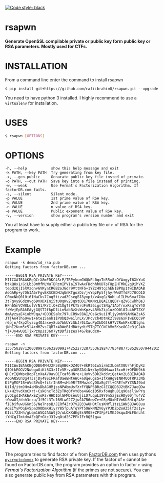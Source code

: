 [![Code style: black](https://img.shields.io/badge/code%20style-black-000000.svg)](https://github.com/psf/black)

# rsapwn
#### Generate OpenSSL compilable private or public key form public key or RSA parameters. Mostly used for CTFs.

# INSTALLATION
From a command line enter the command to install rsapwn
```
$ pip install git+https://github.com/rafiibrahim8/rsapwn.git --upgrade
```
You need to have python 3 installed. I highly recommend to use a `virtualenv` for installation.

# USES

```bash
$ rsapwn [OPTIONS]
```
# OPTIONS
```
-h, --help           show this help message and exit
-k PATH, --key PATH  Try generating from key file.
-x, --gen-public     Genarate public key file insted of private.
-o PATH, --out PATH  Save key into a file instead of printing.
-w, --weak           Use Fermat's Factorization Algorithm. If factorDB.com fails.
-s, --silent         Silent mode.
-p VALUE             1st prime value of RSA key.
-q VALUE             2nd prime value of RSA key.
-n VALUE             n value of RSA key.
-e VALUE             Public exponent value of RSA key.
-v, --version        show program's version number and exit
```
You at least have to supply either a public key file or `n` of RSA for the program to work. 

# Example
```
rsapwn -k demo/id_rsa.pub
Getting factors from factorDB.com ...

-----BEGIN RSA PRIVATE KEY-----
MIICXAIBAAKBgQCrX8mEDKC4SrP/TBPykumGWQkEL0qxTd55x8zOYAxgyI6XkYuX
btkQ8x1/GjLb38mMfMLWuTBRcmIPVIaI9TwAxFDdhhhUDTpFHpZHTMkE2g9ihVXZ
tepdzQjISXVzqnvGVKyaCRGB2oJGdr9VttNFb+1YZz49tqchEN1BPUp1twIDAQAB
AoGARp+y7DhIA6rFgvBXSCBDHJqUnKTgozDz/jvYqzPp5fjAyrWwUTfdPJ70CO1D
CFmxNbQ0l0i6INaCks7Coq5tizadZCsegBI8yxpf/v4xqG/NohLulILMw3maf7No
3tFgvy9GdzOvg69VXDXIni5tUOgKv2Jq9tDD170KNxLBQAECQQDY+qZVGCwhhBeJ
HFn65nVCW8LulVrN1/KrIlQ+Z1UgTlPkT5rdFm936igstSNq/1AbTrnxRsqTdY4Q
fzWvjEpBAkEAyjGQST2fkpDlLLn9abBzXsWnKpzv4RVkZip1uzOO0l8Iu4hPTZXY
dmAyzyaE4iobWJqa/+DD3ESaRc797uCR9wJBAI/OsGc9uiIMljy9mbV9AMKWZsAS
JTjAo4lhG0yw1+6te1Sanh1iPUbQ3weilnLX/JPcvch4DtNk2l98sGxFIwECQC9P
r6pjn/4kp2tyzcg4QJaxey8ub7bkUYzSbJ/0LXwuPpXbDGtkH7V7RwhPxBJDtghi
jNhI2Kum5c5l4+dMZvsCQB7+4DWeB1dBWtydif5Tq7TCCNCbMm5Kse8GJe3jC24b
Yj+Jy4wUQiTjxPzOpJz36m7ytDDfJszesT4G7kaCdc0=
-----END RSA PRIVATE KEY-----
```
```
rsapwn -n 135758287120038997506328099174252273287553619247783488775852850794420152322192587384247192398273827203767201272799289408983097530949963041115887584153551106773664915072101920711073273661561467417350689034268064998554331425491204471033772969010002776912424301263411797940417436136100939304329724586822878465001
Getting factors from factorDB.com ...

-----BEGIN RSA PRIVATE KEY-----
MIICWwIBAAKBgQDBU4MHJ2F58q0BGkOZ4Q7+8kRt6IwSi/mI3LomtX8UrhFjDyRz
QIOtkEOOV2NwbquGiKt8X3z1Iv5Mrvp3ORZAXiN+/AySQNMawx15coHt+OF8K9k6
QHJrIQWWpxBopTinXaAVOavO1Tcaf6HNre+LHyVv5Dk2kddviQetAx2L6QIDAQAB
AoGAQSUnDg4TJsjDy49SIFRafUaeEHtAWC+a0qeugsS+IfXWHg9INR4UQTRPz3Nb
KtPgMOF1B+AVd3VnQ+fitrIh8M+sHb9RfTEMwzcCyDOaBg7fl+CREfvFYZSNJ9bd
Uild/itm9Hv4aM0sDbAGHMjssNPAbmUsfXrFfQNP5BRzGlECQQD8J2tBK7JaeQDw
Lk+H2YvdXmCXrj+Csk0ncTd3ZsTRgOfyYOba4G6qID5RxfoWqhu81g9OajljwPYg
pvQIgdIHAkEAxEZjoRs/HHD1GlGFMDseuUjiLD7LquLI9Y9n5zjEcHDy00jTu4VZ
tGww8I/dnh3czu/Jf5CL3Tu16MLwG2Z2jwJAZB6qwZe+G5pMOxHIVmKU3HLq248+
fICbjfuwUGKn55/NeTnssB/JERf4ZrO7V2B33wUH0tTusKMfl1tzLiWN5QJAO8uu
AqEIYyPOqEv5pa39ODmKHiyrY85fpuAfqYPT5OWkNNZVGyYPJDZp2oAZ5lf2s1y+
KIzi722Hh/gLqm1W5QJASW9jD/uLOXXdEgEsNM0S+ZPIFpFLMKJ0sqwJMiFUnLht
iYHCgJ7mkdmAZcQF+GkcJ3IvqOid2S7PFkIFrRQ51g==
-----END RSA PRIVATE KEY-----
```

# How does it work?
The program tries to find factor of  `n` from [FactorDB.com](http://factordb.com) then uses pythons [`pycryptodomex`](https://github.com/Legrandin/pycryptodome/) to generate RSA private key. If the factor of `n` cannot be found on FactorDB.com, the program provides an option to factor `n` using *Fermat's Factorization Algorithm* (if the primes are [not secure](https://www.youtube.com/watch?v=-ShwJqAalOk)). You can also generate public key from RSA parameters with this program.
